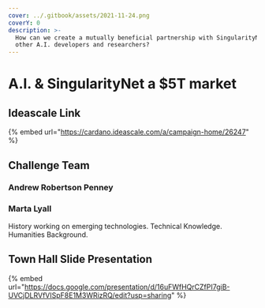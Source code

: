 ```yaml
---
cover: ../.gitbook/assets/2021-11-24.png
coverY: 0
description: >-
  How can we create a mutually beneficial partnership with SingularityNet and
  other A.I. developers and researchers?
---
```


# A.I. & SingularityNet a $5T market

## Ideascale Link

{% embed url="https://cardano.ideascale.com/a/campaign-home/26247" %}

## Challenge Team

### Andrew Robertson Penney

### Marta Lyall

History working on emerging technologies. Technical Knowledge. Humanities Background.

## Town Hall Slide Presentation

{% embed url="https://docs.google.com/presentation/d/16uFWfHQrCZfPI7giB-UVCjDLRVfVISpF8E1M3WRizRQ/edit?usp=sharing" %}
